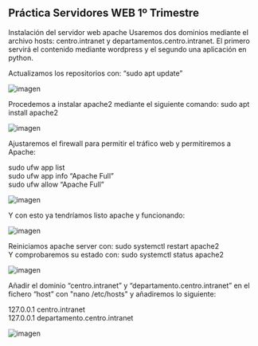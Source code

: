 ## Práctica Servidores WEB      1º Trimestre

Instalación del servidor web apache Usaremos dos dominios mediante el archivo hosts: centro.intranet y departamentos.centro.intranet. El primero servirá el contenido mediante wordpress y el segundo una aplicación en python.

Actualizamos los repositorios con: “sudo apt update”

![imagen](https://github.com/smordom/SREI/blob/main/1%C2%BA%20Trimestre/Trabajo%201%C2%BA%20Trimestre/Capturas/sudo_apt_update.png)

Procedemos a instalar apache2 mediante el siguiente comando: sudo apt install apache2

![imagen](https://github.com/smordom/SREI/blob/main/1%C2%BA%20Trimestre/Trabajo%201%C2%BA%20Trimestre/Capturas/sudo_apt_install_apache2.png)

Ajustaremos el firewall para permitir el tráfico web y permitiremos a Apache: 

sudo ufw app list <br>
sudo ufw app info “Apache Full” <br>
sudo ufw allow “Apache Full” <br>

![imagen](https://github.com/smordom/SREI/blob/main/1%C2%BA%20Trimestre/Trabajo%201%C2%BA%20Trimestre/Capturas/ufw_app_list.png)

Y con esto ya tendríamos listo apache y funcionando: 

![imagen](https://github.com/smordom/SREI/blob/main/1%C2%BA%20Trimestre/Trabajo%201%C2%BA%20Trimestre/Capturas/apache_funcionando.png)

Reiniciamos apache server con: sudo systemctl restart apache2 <br>
Y comprobaremos  su estado con: sudo systemctl status apache2 

![imagen](https://github.com/smordom/SREI/blob/main/1%C2%BA%20Trimestre/Trabajo%201%C2%BA%20Trimestre/Capturas/reiniciar_sistema.png)

Añadir el dominio “centro.intranet” y “departamento.centro.intranet” en el fichero “host” con "nano /etc/hosts" y añadiremos lo siguiente: <br>

127.0.0.1 centro.intranet <br>
127.0.0.1 departamento.centro.intranet

![imagen](https://github.com/smordom/SREI/blob/main/1%C2%BA%20Trimestre/Trabajo%201%C2%BA%20Trimestre/Capturas/url_centrointranet.png)

